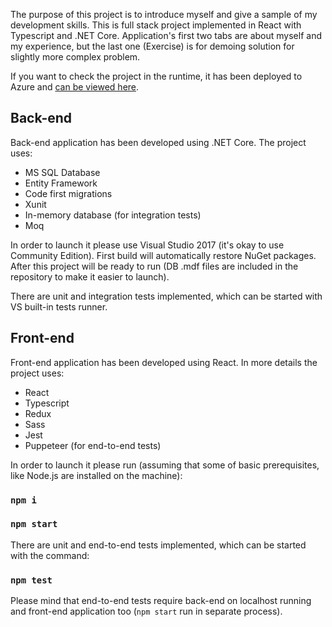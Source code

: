 The purpose of this project is to introduce myself and give a sample of my development skills.
This is full stack project implemented in React with Typescript and .NET Core. Application's first two tabs are about myself and my experience, but the last one (Exercise) is for demoing solution for slightly more complex problem.

If you want to check the project in the runtime, it has been deployed to Azure and <a href="http://mp-fullstack-showcase-ui.azurewebsites.net" target="_blank">can be viewed here</a>.

## Back-end

Back-end application has been developed using .NET Core. The project uses:
* MS SQL Database
* Entity Framework
* Code first migrations
* Xunit
* In-memory database (for integration tests)
* Moq

In order to launch it please use Visual Studio 2017 (it's okay to use Community Edition). First build will automatically restore NuGet packages. 
After this project will be ready to run (DB .mdf files are included in the repository to make it easier to launch).

There are unit and integration tests implemented, which can be started with VS built-in tests runner.


## Front-end
Front-end application has been developed using React. In more details the project uses:
* React
* Typescript
* Redux
* Sass
* Jest
* Puppeteer (for end-to-end tests)

In order to launch it please run (assuming that some of basic prerequisites, like Node.js are installed on the machine):

### `npm i`
### `npm start`

There are unit and end-to-end tests implemented, which can be started with the command:
### `npm test`

Please mind that end-to-end tests require back-end on localhost running and front-end application too (`npm start` run in separate process).
